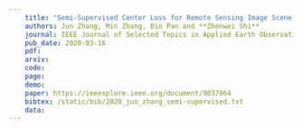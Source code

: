 ```yaml
---
    title: "Semi-Supervised Center Loss for Remote Sensing Image Scene Classification"
    authors: Jun Zhang, Min Zhang, Bin Pan and **Zhenwei Shi**
    journal: IEEE Journal of Selected Topics in Applied Earth Observations and Remote Sensing (JSTARS)
    pub_date: 2020-03-16
    pdf: 
    arxiv: 
    code: 
    page: 
    demo: 
    paper: https://ieeexplore.ieee.org/document/9037064
    bibtex: /static/bib/2020_jun_zhang_semi-supervised.txt
    data:
---
```

    